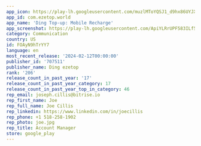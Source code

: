 ```yaml
---
app_icon: https://play-lh.googleusercontent.com/muzlMToYQSJ1_d9hx86UYJXbZl0PsNw47O01CCCZUaU6org5eQTGC3ke0M8VzMbIWg
app_id: com.ezetop.world
app_name: 'Ding Top-up: Mobile Recharge'
app_screenshot: https://play-lh.googleusercontent.com/ApiYLRrUPF583ILf5CeAap3_a2VAdQrSxXZjxrT-CWpR4aZI-ICBcrSCFW6J-eh9cjo
category: Communication
country: US
id: FOAyN9hTrYY7
language: en
most_recent_release: '2024-02-12T00:00:00'
publisher_id: '707511'
publisher_name: Ding ezetop
rank: '206'
release_count_in_past_year: '17'
release_count_in_past_year_category: 17
release_count_in_past_year_top_in_category: 46
rep_email: joseph.cillis@bitrise.io
rep_first_name: Joe
rep_full_name: Joe Cillis
rep_linkedin: https://www.linkedin.com/in/joecillis
rep_phone: +1 518-258-1902
rep_photo: joe.jpg
rep_title: Account Manager
store: google_play
---
```

